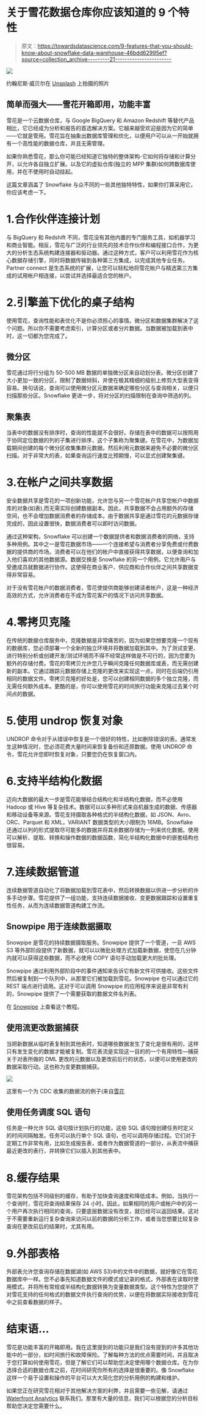 # 关于雪花数据仓库你应该知道的 9 个特性

> 原文：<https://towardsdatascience.com/9-features-that-you-should-know-about-snowflake-data-warehouse-46bdd62995ef?source=collection_archive---------21----------------------->

![](img/98d8622bd840a1b08086b7cddb423ce2.png)

约翰尼斯·威贝尔在 [Unsplash](https://unsplash.com?utm_source=medium&utm_medium=referral) 上拍摄的照片

## 简单而强大——雪花开箱即用，功能丰富

雪花是一个云数据仓库，与 Google BigQuery 和 Amazon Redshift 等替代产品相比，它已经成为分析和报告的首选解决方案。它越来越受欢迎是因为它的简单——它就是管用。雪花旨在抽象出数据库管理和优化，以便用户可以从一开始就拥有一个高性能的数据仓库，并且无需管理。

如果你熟悉雪花，那么你可能已经知道它独特的整体架构-它如何将存储和计算分开，以允许各自独立扩展。以及它的虚拟仓库(独立的 MPP 集群)如何跨数据库使用，并在不使用时自动挂起。

这篇文章涵盖了 Snowflake 与众不同的一些其他独特特性，如果你打算采用它，你应该考虑一下。

# 1.合作伙伴连接计划

与 BigQuery 和 Redshift 不同，雪花没有其他内置的专门服务工具，如机器学习和商业智能。相反，雪花与广泛的行业领先的技术合作伙伴和编程接口合作，为更大的分析生态系统构建连接器和驱动器。通过这种方式，客户可以利用雪花作为核心数据存储引擎，同时将数据传输到各种第三方集成，以完成其他专业任务。Partner connect 是生态系统的扩展，让您可以轻松地将雪花帐户与精选第三方集成的试用帐户相连接，以尝试并选择最适合您的帐户。

# 2.引擎盖下优化的桌子结构

使用雪花，查询性能和表优化不是你必须担心的事情。微分区和数据集群解决了这个问题。所以你不需要考虑索引，计算分区或者分片数据。当数据被加载到表中时，这一切都为您完成了。

## **微分区**

雪花通过将行分组为 50-500 MB 数据的单独微分区来自动划分表。微分区创建了大小更加一致的分区，限制了数据倾斜，并使在极其精细的级别上修剪大型表变得容易。换句话说，查询可以使用微分区元数据来确定哪些分区与查询相关，以便只扫描那些分区。Snowflake 更进一步，将对分区的扫描限制在查询中筛选的列。

## **聚集表**

当表中的数据没有排序时，查询的性能就不会很好。存储在表中的数据可以按照用于协同定位数据的列的子集进行排序，这个子集称为聚集键。在雪花中，为数据加载期间创建的每个微分区收集集群元数据。然后利用元数据来避免不必要的微分区扫描。对于非常大的表，如果查询运行速度比预期慢，可以显式创建聚集键。

# 3.在帐户之间共享数据

安全数据共享是雪花的一项创新功能，允许您与另一个雪花帐户共享您帐户中数据库的对象(如表),而无需实际创建数据副本。因此，共享数据不会占用额外的存储空间，也不会增加数据消费者的存储成本。由于数据共享是通过雪花的元数据存储完成的，因此设置很快，数据消费者可以即时访问数据。

通过这种架构，Snowflake 可以创建一个数据提供者和数据消费者的网络，支持多种用例。其中之一是雪花数据市场——一个连接希望与消费者分享免费或付费数据的提供商的市场。消费者可以在他们的帐户中直接获得共享数据，以便查询和加入他们喜欢的其他数据源。数据交换是 Snowflake 的另一个用例，它允许用户与受邀成员就数据进行协作。这使得在商业客户、供应商和合作伙伴之间共享数据变得非常容易。

对于没有雪花帐户的数据消费者，雪花使提供商能够创建读者帐户，这是一种经济高效的方式，允许消费者在不成为雪花客户的情况下访问共享数据。

# 4.零拷贝克隆

在传统的数据仓库服务中，克隆数据是非常痛苦的，因为如果您想要克隆一个现有的数据库，您必须部署一个全新的独立环境并将数据加载到其中。为了测试变更、进行特别分析或创建开发/测试环境而不得不经常这样做是不可行的，因为您要为额外的存储付费。雪花的零拷贝允许您几乎瞬间克隆任何数据库或表，而无需创建新的副本。它通过跟踪元数据存储上克隆的更改来实现这一点，同时在后端仍引用相同的数据文件。零拷贝克隆的好处是，您可以创建相同数据的多个独立克隆，而无需任何额外成本。更酷的是，你可以使用雪花的时间旅行功能来克隆过去某个时间点的数据。

# 5.使用 undrop 恢复对象

UNDROP 命令对于从错误中恢复是一个很好的特性，比如删除错误的表。通常发生这种情况时，您必须花费大量时间来恢复备份和还原数据。使用 UNDROP 命令，雪花允许您即时恢复对象，只要您仍在恢复窗口内。

# 6.支持半结构化数据

迈向大数据的最大一步是雪花能够结合结构化和半结构化数据，而不必使用 Hadoop 或 Hive 等复杂技术。数据可以以多种形式来自机器生成的数据、传感器和移动设备等来源。雪花支持摄取各种格式的半结构化数据，如 JSON、Avro、ORC、Parquet 和 XML，VARIANT 数据类型的大小限制为 16MB。Snowflake 还通过以列的形式提取尽可能多的数据并将其余数据存储为一列来优化数据。使用可以解析、提取、转换和操作数据的数据函数，简化半结构化数据中的嵌套结构也很容易。

# 7.连续数据管道

连续数据管道自动化了将数据加载到雪花表中，然后转换数据以供进一步分析的许多手动步骤。雪花提供了一组功能，支持连续数据接收、变更数据跟踪和设置重复性任务，从而为连续数据管道构建工作流。

## Snowpipe 用于连续数据摄取

Snowpipe 是雪花的持续数据摄取服务。Snowpipe 提供了一个管道，一旦 AWS S3 等外部阶段提供了新数据，就可以以微批处理方式加载新数据，使您在几分钟内就可以获得这些数据，而不必使用 COPY 语句手动加载更大的批处理。

Snowpipe 通过利用外部阶段中的事件通知来告诉它有新文件可供接收。这些文件然后被复制到一个队列中，从那里它们被加载到雪花。Snowpipe 也可以通过它的 REST 端点进行调用。这对于可以调用 Snowpipe 的应用程序来说是非常有利的，Snowpipe 提供了一个需要获取的数据文件名列表。

在 [Snowpipe](/streaming-real-time-data-into-snowflake-with-amazon-kinesis-firehose-74af6fe4409) 上查看这个教程。

## 使用流更改数据捕获

当把新数据从临时表复制到其他表时，知道哪些数据发生了变化是很有用的，这样只有发生变化的数据才能被复制。雪花表流是实现这一目的的一个有用特性—捕获关于对表所做的 DML 更改的元数据以及更改前后行的状态，以便可以使用更改的数据采取行动。这也称为变更数据捕获。

![](img/3b72015489229c4d6b1f0462fdd0902a.png)

这里有一个为 CDC 收集的数据流的例子(来自[雪花](https://docs.snowflake.com/en/user-guide/streams.html#data-flow)

## 使用任务调度 SQL 语句

任务是一种允许 SQL 语句按计划执行的功能，这些 SQL 语句按创建任务时定义的时间间隔触发。任务可以执行单个 SQL 语句，也可以调用存储过程。它们对于定期工作非常有用，比如生成报告表，或者作为数据管道的一部分，从表流中捕获最近更改的表行，并转换它们以插入到其他表中。

# 8.缓存结果

雪花架构包括不同级别的缓存，有助于加快查询速度和降低成本。例如，当执行一个查询时，雪花将查询结果保存 24 小时。因此，如果相同的用户或帐户中的另一个用户再次执行相同的查询，只要底层数据没有改变，就已经可以返回结果。这对于不需要重新运行复杂查询来访问以前的数据的分析工作，或者当您想要比较复杂查询在更改前后的结果时，尤其有用。

# 9.外部表格

外部表允许您查询存储在数据湖(如 AWS S3)中的文件中的数据，就好像它在雪花数据库中一样。您不必事先知道数据文件的模式或记录的格式，外部表在读取时使用模式，并将所有常规或半结构化数据转换为变量数据类型。这个特性为您提供了对雪花支持的任何格式的数据文件执行查询的优势，以便在将数据实际接收到雪花中之前查看数据的样子。

# 结束语…

雪花是功能丰富的开箱即用。我在这里提到的功能只是我们没有提到的许多其他功能中的一部分，如时间旅行和故障保险。了解每种方法的优点需要时间，并且取决于您打算如何使用雪花，但是了解它们可以帮助您决定使用哪个数据仓库。在为你选择合适的数据仓库之前，花时间研究你所有的选择是很重要的。像 Snowflake 这样一个易于设置和操作的平台可以大大简化您的分析用例的构建和维护。

如果您正在研究雪花相对于其他解决方案的利弊，并且需要一些见解，请通过 [Waterfront Analytics](http://www.waterfrontanalytics.com) 联系我们。那里有大量的信息，我们可以根据您的分析目标帮助您决定您需要什么。
